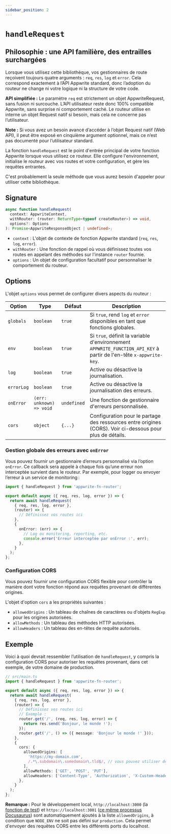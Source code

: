 ```yaml
---
sidebar_position: 2
---
```


# `handleRequest`

## Philosophie : une API familière, des entrailles surchargées

Lorsque vous utilisez cette bibliothèque, vos gestionnaires de route reçoivent toujours quatre arguments : `req`, `res`, `log` et `error`. Cela correspond exactement à l’API Appwrite standard, donc l’adoption du routeur ne change ni votre logique ni la structure de votre code.

**API simplifiée :** Le paramètre `req` est strictement un objet AppwriteRequest, sans fusion ni surcouche. L’API utilisateur reste donc 100% compatible Appwrite, sans surprise ni comportement caché. Le routeur utilise en interne un objet Request natif si besoin, mais cela ne concerne pas l’utilisateur.

**Note :** Si vous avez un besoin avancé d’accéder à l’objet Request natif (Web API), il peut être exposé en cinquième argument optionnel, mais ce n’est pas documenté pour l’utilisateur standard.

La fonction `handleRequest` est le point d'entrée principal de votre fonction Appwrite lorsque vous utilisez ce routeur. Elle configure l'environnement, initialise le routeur avec vos routes et votre configuration, et gère les requêtes entrantes.

C'est probablement la seule méthode que vous aurez besoin d'appeler pour utiliser cette bibliothèque.

## Signature

```typescript
async function handleRequest(
  context: AppwriteContext,
  withRouter: (router: ReturnType<typeof createRouter>) => void,
  options?: Options
): Promise<AppwriteResponseObject | undefined>;
```

- `context` : L'objet de contexte de fonction Appwrite standard (`req`, `res`, `log`, `error`).
- `withRouter` : Une fonction de rappel où vous définissez toutes vos routes en appelant des méthodes sur l'instance `router` fournie.
- `options` : Un objet de configuration facultatif pour personnaliser le comportement du routeur.

## Options

L'objet `options` vous permet de configurer divers aspects du routeur :

| Option     | Type                     | Défaut      | Description                                                                                                        |
| ---------- | ------------------------ | ----------- | ------------------------------------------------------------------------------------------------------------------ |
| `globals`  | `boolean`                | `true`      | Si `true`, rend `log` et `error` disponibles en tant que fonctions globales.                                       |
| `env`      | `boolean`                | `true`      | Si `true`, définit la variable d'environnement `APPWRITE_FUNCTION_API_KEY` à partir de l'en-tête `x-appwrite-key`. |
| `log`      | `boolean`                | `true`      | Active ou désactive la journalisation.                                                                             |
| `errorLog` | `boolean`                | `true`      | Active ou désactive la journalisation des erreurs.                                                                 |
| `onError`  | `(err: unknown) => void` | `undefined` | Une fonction de gestionnaire d'erreurs personnalisée.                                                              |
| `cors`     | `object`                 | `{...}`     | Configuration pour le partage des ressources entre origines (CORS). Voir ci-dessous pour plus de détails.          |

### Gestion globale des erreurs avec `onError`

Vous pouvez fournir un gestionnaire d’erreurs personnalisé via l’option `onError`. Ce callback sera appelé à chaque fois qu’une erreur non interceptée survient dans le routeur. Par exemple, pour logger ou envoyer l’erreur à un service de monitoring :

```typescript
import { handleRequest } from 'appwrite-fn-router';

export default async ({ req, res, log, error }) => {
  return await handleRequest(
    { req, res, log, error },
    (router) => {
      // Définissez vos routes ici
    },
    {
      onError: (err) => {
        // Log ou monitoring, reporting, etc.
        console.error('Erreur interceptée par onError :', err);
      },
    }
  );
};
```

### Configuration CORS

Vous pouvez fournir une configuration CORS flexible pour contrôler la manière dont votre fonction répond aux requêtes provenant de différentes origines.

L'objet d'option `cors` a les propriétés suivantes :

- `allowedOrigins` : Un tableau de chaînes de caractères ou d'objets `RegExp` pour les origines autorisées.
- `allowMethods` : Un tableau des méthodes HTTP autorisées.
- `allowHeaders` : Un tableau des en-têtes de requête autorisés.

## Exemple

Voici à quoi devrait ressembler l’utilisation de `handleRequest`, y compris la configuration CORS pour autoriser les requêtes provenant, dans cet exemple, de votre domaine de production.

```typescript
// src/main.ts
import { handleRequest } from 'appwrite-fn-router';

export default async ({ req, res, log, error }) => {
  return await handleRequest(
    { req, res, log, error },
    (router) => {
      // Définissez vos routes ici
      // Exemple :
      router.get('/', (req, res, log, error) => {
        return res.send('Bonjour, le monde !');
      });
      router.get('/', () => ({ message: 'Bonjour le monde !' }));
    },
    {
      cors: {
        allowedOrigins: [
          'https://my-domain.com',
          /.*\.subdomain\.somedomain\.tld$/, // vous pouvez utiliser des regex
        ],
        allowMethods: ['GET', 'POST', 'PUT'],
        allowHeaders: ['Content-Type', 'Authorization', 'X-Custom-Header'],
      },
    }
  );
};
```

**Remarque :** Pour le développement local, `http://localhost:3000` (la [fonction de test](https://github.com/kaibun/appwrite-fn-router/tree/main/functions/Test)) et `https://localhost:3001` ([ce même processus Docusaurus](https://github.com/kaibun/appwrite-fn-router/tree/main/doc)) sont automatiquement ajoutés à la liste `allowedOrigins`, à condition que `NODE_ENV` ne soit pas défini sur `production`. Cela permet d'envoyer des requêtes CORS entre les différents ports du localhost.
